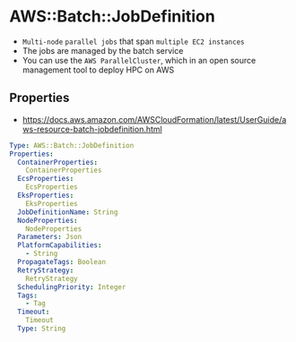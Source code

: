 # AWS::Batch::JobDefinition

- `Multi-node` `parallel jobs` that span `multiple EC2 instances`
- The jobs are managed by the batch service
- You can use the `AWS ParallelCluster`, which in an open source management tool to deploy HPC on AWS

## Properties

- <https://docs.aws.amazon.com/AWSCloudFormation/latest/UserGuide/aws-resource-batch-jobdefinition.html>

```yaml
Type: AWS::Batch::JobDefinition
Properties:
  ContainerProperties:
    ContainerProperties
  EcsProperties:
    EcsProperties
  EksProperties:
    EksProperties
  JobDefinitionName: String
  NodeProperties:
    NodeProperties
  Parameters: Json
  PlatformCapabilities:
    - String
  PropagateTags: Boolean
  RetryStrategy:
    RetryStrategy
  SchedulingPriority: Integer
  Tags:
    - Tag
  Timeout:
    Timeout
  Type: String
```
